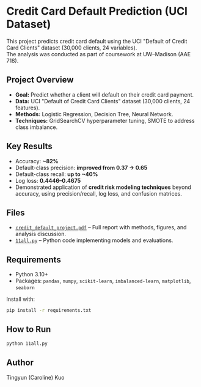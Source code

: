 # Credit Card Default Prediction (UCI Dataset)

This project predicts credit card default using the UCI "Default of Credit Card Clients" dataset (30,000 clients, 24 variables).  
The analysis was conducted as part of coursework at UW–Madison (AAE 718).

## Project Overview
- **Goal:** Predict whether a client will default on their credit card payment.  
- **Data:** UCI "Default of Credit Card Clients" dataset (30,000 clients, 24 features).  
- **Methods:** Logistic Regression, Decision Tree, Neural Network.  
- **Techniques:** GridSearchCV hyperparameter tuning, SMOTE to address class imbalance.  

## Key Results
- Accuracy: **~82%**  
- Default-class precision: **improved from 0.37 → 0.65**  
- Default-class recall: **up to ~40%**  
- Log loss: **0.4446–0.4675**  
- Demonstrated application of **credit risk modeling techniques** beyond accuracy, using precision/recall, log loss, and confusion matrices.  

## Files
- [`credit_default_project.pdf`](./credit_default_project.pdf) – Full report with methods, figures, and analysis discussion.  
- [`11all.py`](./11all.py) – Python code implementing models and evaluations.  

## Requirements
- Python 3.10+  
- Packages: `pandas`, `numpy`, `scikit-learn`, `imbalanced-learn`, `matplotlib`, `seaborn`  

Install with:  
```bash
pip install -r requirements.txt
```

## How to Run
```bash
python 11all.py
```
## Author
Tingyun (Caroline) Kuo

